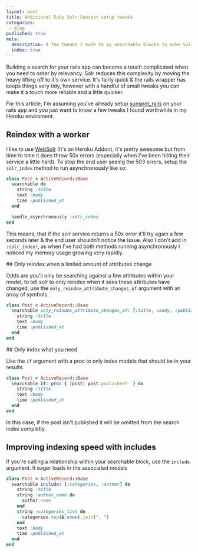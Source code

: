 ```yaml
---
layout: post
title: Additional Ruby Solr Sunspot setup tweaks
categories:
 – blog
published: true
meta:
  description: A few tweaks I made to my searchable blocks to make Solr Sunspot better.
  index: true
---
```


Building a search for your rails app can become a touch complicated when you need to order by relevancy. 
Solr reduces this complexity by moving the heavy lifting off to it's own service. It's fairly quick & the rails wrapper has keeps things very tidy, however with a handful of small tweaks you can make it a touch more reliable and a little quicker.

For this article, I'm assuming you've already setup [sunspot_rails](https://github.com/sunspot/sunspot) on your rails app and you just want to know a few tweaks I found worthwhile in my Heroku enviroment. 

## Reindex with a worker 

I like to use [WebSolr](https://websolr.com/) (It's an Heroku Addon), it's pretty awesome but from time to time it does throw 50x errors (especially when I've been hitting their service a little hard). To stop the end user seeing the 503 errors, setup the `solr_index` method to run asynchronously like so:

```ruby
class Post < ActiveRecord::Base
  searchable do
    string :title
    text :body
    time :published_at
  end

  handle_asynchronously :solr_index
end
```

This means, that if the solr service returns a 50x error it'll try again a few seconds later & the end user shouldn't notice the issue. 
Also I don't add in `:solr_index!`, as when I've had both methods running asynchronously I noticed my memory usage growing very rapidly.

## Only reindex when a limited amount of attributes change

Odds are you'll only be searching against a few attributes within your model, to tell solr to only reindex when it sees these attributes have changed, use the `only_reindex_attribute_changes_of` argument with an array of symbols.

```ruby
class Post < ActiveRecord::Base
  searchable only_reindex_attribute_changes_of: [:title, :body, :published_at] do
    string :title
    text :body
    time :published_at
  end
end
```

## Only index what you need

Use the `if` argument with a proc to only index models that should be in your results.

```ruby
class Post < ActiveRecord::Base
  searchable if: proc { |post| post.published?  } do
    string :title
    text :body
    time :published_at
  end
end
```

In this case, if the post isn't published it will be omitted from the search index completly.


## Improving indexing speed with includes

If you're calling a relationship within your searchable block, use the `include` argument. It eager loads in the associated models

```ruby
class Post < ActiveRecord::Base
  searchable include: [:categories, :author] do
    string :title
    string :author_name do
      author.name
    end
    string :categories_list do
      categories.map(&:name).join(", ")
    end
    text :body
    time :published_at
  end
end
```
